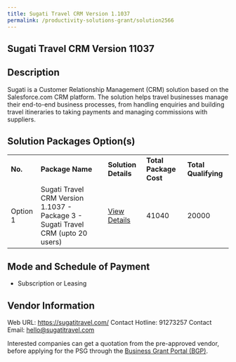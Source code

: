 ```yaml
---
title: Sugati Travel CRM Version 1.1037
permalink: /productivity-solutions-grant/solution2566
---
```


## Sugati Travel CRM Version 11037

## Description

Sugati is a Customer Relationship Management (CRM) solution based on the Salesforce.com CRM platform. The solution helps travel businesses manage their end-to-end business processes, from handling enquiries and building travel itineraries to taking payments and managing commissions with suppliers.

## Solution Packages Option(s)

<table>
<tr>
<td><b>No.</b></td>
<td><b>Package Name</b></td>
<td><b>Solution Details</b></td>
<td><b>Total Package Cost</b></td>
<td><b>Total Qualifying</b></td>
</tr>
<tr>
<td>Option 1</td>
<td>Sugati Travel CRM Version 1.1037 - Package 3 - Sugati Travel CRM (upto 20 users)</td>
<td><a href='https://www.gobusiness.gov.sg/images/psg/Sugati_Travel_20200841_Desensitised_Annex_3_Part_3.pdf'>View Details</a></td>
<td>41040</td>
<td>20000</td>
</tr>
</table>

## Mode and Schedule of Payment

 - Subscription or Leasing

## Vendor Information

 Web URL: https://sugatitravel.com/ 
Contact Hotline: 91273257 
Contact Email: hello@sugatitravel.com 


Interested companies can get a quotation from the pre-approved vendor, before applying for the PSG through the <a href='https://www.businessgrants.gov.sg/'>Business Grant Portal (BGP)</a>.
